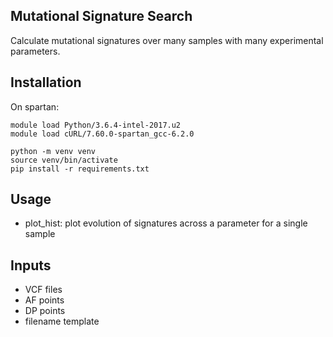 ## Mutational Signature Search

Calculate mutational signatures over many samples with many experimental parameters.

## Installation
On spartan:
```
module load Python/3.6.4-intel-2017.u2
module load cURL/7.60.0-spartan_gcc-6.2.0
```

```
python -m venv venv
source venv/bin/activate
pip install -r requirements.txt
```

## Usage

* plot_hist: plot evolution of signatures across a parameter for a single sample

## Inputs
* VCF files
* AF points
* DP points
* filename template
